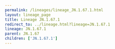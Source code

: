 ```yaml
---
permalink: /lineages/lineage_JN.1.67.1.html
layout: lineage_page
title: Lineage JN.1.67.1
redirect_to: ../lineage.html?lineage=JN.1.67.1
lineage: JN.1.67.1
parent: JN.1.67
children: ['JN.1.67.1']
---
```


